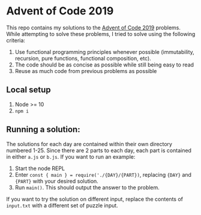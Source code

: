 # Advent of Code 2019

This repo contains my solutions to the [Advent of Code 2019](https://adventofcode.com/2019) problems. While attempting to solve these problems, I tried to solve using the following criteria:

1. Use functional programming principles whenever possible (immutability, recursion, pure functions, functional composition, etc).
2. The code should be as concise as possible while still being easy to read
3. Reuse as much code from previous problems as possible

## Local setup

1. Node >= 10
2. `npm i`

## Running a solution:

The solutions for each day are contained within their own directory numbered 1-25. Since there are 2 parts to each day, each part is contained in either `a.js` or `b.js`. If you want to run an example:

1. Start the node REPL
2. Enter `const { main } = require('./{DAY}/{PART})`, replacing `{DAY}` and `{PART}` with your desired solution.
3. Run `main()`. This should output the answer to the problem.

If you want to try the solution on different input, replace the contents of `input.txt` with a different set of puzzle input.
